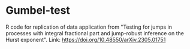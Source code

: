 
# Gumbel-test

R code for replication of data application from "Testing for jumps in processes with integral fractional part and jump-robust inference on the Hurst exponent". Link: https://doi.org/10.48550/arXiv.2305.01751
